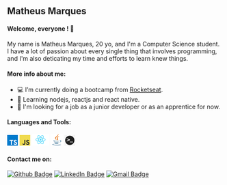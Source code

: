 ## Matheus Marques

#### Welcome, everyone ! 👋

My name is Matheus Marques, 20 yo, and I'm a Computer Science student. 
I have a lot of passion about every single thing that involves programming, and I'm also deticating my time and efforts to learn knew things.

#### More info about me:

- 💻 I’m currently doing a bootcamp from <a href="https://rocketseat.com.br/">Rocketseat</a>.
- 📗 Learning nodejs, reactjs and react native. 
- 🔭 I'm looking for a job as a junior developer or as an apprentice for now.  

#### Languages and Tools: 
<p>
  <img src="https://github.com/matheusmarks/images/blob/master/new-img/typescript.png"/>
  <img src="https://github.com/matheusmarks/images/blob/master/new-img/480px-JavaScript-logo.png"/>
  <img src="https://github.com/matheusmarks/images/blob/master/new-img/512px-React-icon.svg.png"/>
  <img src="https://github.com/matheusmarks/images/blob/master/new-img/unnamed.png"/>
  <img src="https://github.com/matheusmarks/images/blob/master/new-img/png-transparent-computer-terminal-computer-icons-linux-console-terminal-emulator-linux-logo-desktop-wallpaper-linux-thumbnail.png"/>
</p>

#### Contact me on: 
[![Github Badge](https://img.shields.io/badge/-Github-000?style=flat-square&logo=Github&logoColor=white&link=https://github.com/matheusmarks)](https://github.com/matheusmarks)
[![LinkedIn Badge](https://img.shields.io/badge/-LinkedIn-blue?style=flat-square&logo=LinkedIn&logoColor=white&link=https://www.linkedin.com/in/matheus-marques-0558921b4/)](https://www.linkedin.com/in/matheus-marques-0558921b4/)
[![Gmail Badge](https://img.shields.io/badge/-Gmail-ba110c?style=flat-square&logo=Gmail&logoColor=white&link=mailto:marquesmatheusoliveira01@gmail.com)](mailto:marquesmatheusoliveira01@gmail.com)






